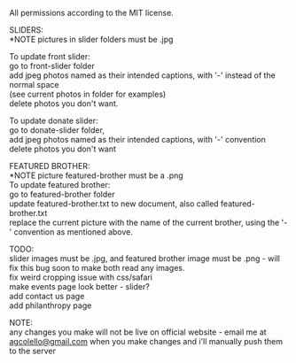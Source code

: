 All permissions according to the MIT license.


SLIDERS:  
*NOTE pictures in slider folders must be .jpg  

To update front slider:  
go to front-slider folder  
add jpeg photos named as their intended captions, with '-' instead of the normal space   
(see current photos in folder for examples)    
delete photos you don't want.  
  
To update donate slider:   
go to donate-slider folder,   
add jpeg photos named as their intended captions, with '-' convention 
delete photos you don't want  

FEATURED BROTHER:  
*NOTE picture featured-brother must be a .png  
To update featured brother:  
go to featured-brother folder  
update featured-brother.txt to new document, also called featured-brother.txt  
replace the current picture with the name of the current brother, using the '-' convention as mentioned above.   
   
TODO:  
slider images must be .jpg, and featured brother image must be .png - will fix this bug soon to make both read any images.    
fix weird cropping issue with css/safari  
make events page look better - slider?   
add contact us page  
add philanthropy page  

NOTE:  
any changes you make will not be live on official website - email me at agcolello@gmail.com when you make changes and i'll manually push them to the server
